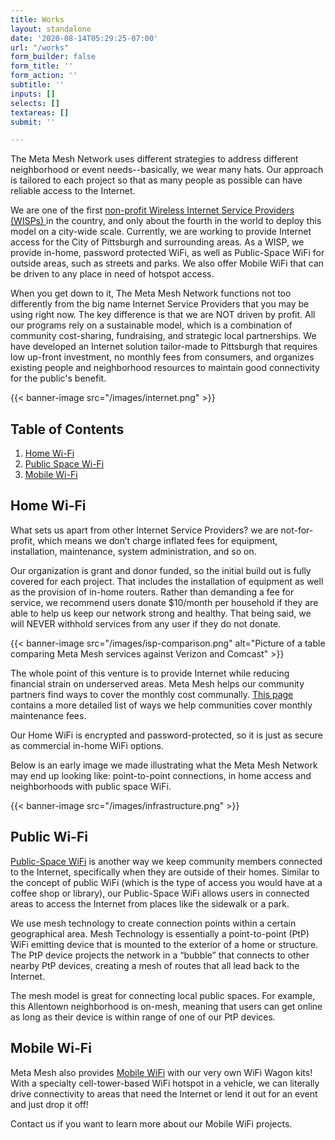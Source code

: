 ```yaml
---
title: Works
layout: standalone
date: '2020-08-14T05:29:25-07:00'
url: "/works"
form_builder: false
form_title: ''
form_action: ''
subtitle: ''
inputs: []
selects: []
textareas: []
submit: ''

---
```

The Meta Mesh Network uses different strategies to address different neighborhood or event needs--basically, we wear many hats. Our approach is tailored to each project so that as many people as possible can have reliable access to the Internet.

We are one of the first [non-profit Wireless Internet Service Providers (WISPs) ](https://drive.google.com/file/d/1MqlShg2MBLqEZrshW4abtwngmZdELNq9/view?usp=sharing)in the country, and only about the fourth in the world to deploy this model on a city-wide scale. Currently, we are working to provide Internet access for the City of Pittsburgh and surrounding areas. As a WISP, we provide in-home, password protected WiFi, as well as Public-Space WiFi for outside areas, such as streets and parks. We also offer Mobile WiFi that can be driven to any place in need of hotspot access.

When you get down to it, The Meta Mesh Network functions not too differently from the big name Internet Service Providers that you may be using right now. The key difference is that we are NOT driven by profit. All our programs rely on a sustainable model, which is a combination of community cost-sharing, fundraising, and strategic local partnerships. We have developed an Internet solution tailor-made to Pittsburgh that requires low up-front investment, no monthly fees from consumers, and organizes existing people and neighborhood resources to maintain good connectivity for the public's benefit.

{{< banner-image src="/images/internet.png" >}}

## Table of Contents

1. [Home Wi-Fi](#home-wi-fi)
2. [Public Space Wi-Fi](#public-wi-fi)
3. [Mobile Wi-Fi](#mobile-wi-fi)

## Home Wi-Fi

What sets us apart from other Internet Service Providers? we are not-for-profit, which means we don’t charge inflated fees for equipment, installation, maintenance, system administration, and so on.

Our organization is grant and donor funded, so the initial build out is fully covered for each project. That includes the installation of equipment as well as the provision of in-home routers. Rather than demanding a fee for service, we recommend users donate $10/month per household if they are able to help us keep our network strong and healthy. That being said, we will NEVER withhold services from any user if they do not donate.

<!-- Forestry doesn't support tables yet, and this table is structured in such a way that it would be very tedious to write out. Instead, we'll just publish a screenshot. -->

{{< banner-image src="/images/isp-comparison.png" alt="Picture of a table comparing Meta Mesh services against Verizon and Comcast" >}}

The whole point of this venture is to provide Internet while reducing financial strain on underserved areas. Meta Mesh helps our community partners find ways to cover the monthly cost communally. [This page](https://drive.google.com/file/d/1cP9_ZUdOomZx-FlmuC0weh0V2gCRi9S3/view?usp=sharing) contains a more detailed list of ways we help communities cover monthly maintenance fees.

Our Home WiFi is encrypted and password-protected, so it is just as secure as commercial in-home WiFi options.

Below is an early image we made illustrating what the Meta Mesh Network may end up looking like: point-to-point connections, in home access and neighborhoods with public space WiFi.

{{< banner-image src="/images/infrastructure.png" >}}

## Public Wi-Fi

[Public-Space WiFi](https://drive.google.com/file/d/1GQ-a4Q_cPsBG5D0HnYGyKAUbukcZA3Ls/view?usp=sharing) is another way we keep community members connected to the Internet, specifically when they are outside of their homes. Similar to the concept of public WiFi (which is the type of access you would have at a coffee shop or library), our Public-Space WiFi allows users in connected areas to access the Internet from places like the sidewalk or a park.

We use mesh technology to create connection points within a certain geographical area. Mesh Technology is essentially a point-to-point (PtP) WiFi emitting device that is mounted to the exterior of a home or structure. The PtP device projects the network in a “bubble” that connects to other nearby PtP devices, creating a mesh of routes that all lead back to the Internet.

The mesh model is great for connecting local public spaces. For example, this Allentown neighborhood is on-mesh, meaning that users can get online as long as their device is within range of one of our PtP devices.

## Mobile Wi-Fi

Meta Mesh also provides [Mobile WiFi](https://drive.google.com/file/d/1tzZRpKhaaa1hfgowOzk9ITBj2myOaGu5/view?usp=sharing) with our very own WiFi Wagon kits! With a specialty cell-tower-based WiFi hotspot in a vehicle, we can literally drive connectivity to areas that need the Internet or lend it out for an event and just drop it off!

Contact us if you want to learn more about our Mobile WiFi projects.